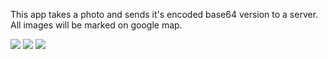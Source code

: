 This app takes a photo and sends it's encoded base64 version to a server. All images will be marked on google map.

<p>
<img src ="https://pp.userapi.com/c830209/v830209497/998da/d2pOAZPVA78.jpg"/>
<img src ="https://pp.userapi.com/c841239/v841239497/727c6/_SZC4B4rliY.jpg"/>
<img src ="https://pp.userapi.com/c841620/v841620497/751ef/qVYY4MPzSiM.jpg"/>
</p>
